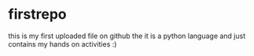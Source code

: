 # firstrepo
this is my first uploaded file on github the it is a python language and just contains my hands on activities :)
